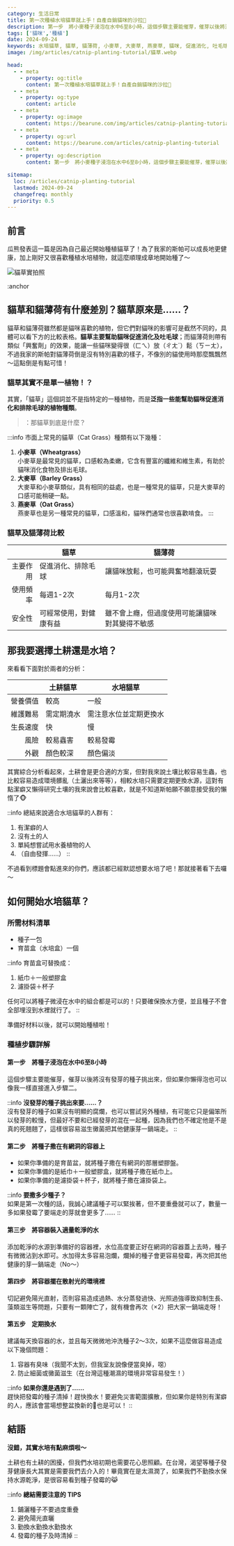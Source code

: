 ```yaml
---
category: 生活日常
title: 第一次種植水培貓草就上手！自產自銷貓咪的沙拉🌱
description: 第一步　將小麥種子浸泡在水中6至8小時，這個步驟主要能催芽，催芽以後將沒有發芽的種子挑出來。第二步 將小麥種子撒在有網洞的容器上，如果你準備的是育苗盆，就將小麥種子撒在有網洞的那層塑膠盤。如果你準備的是紙巾＋一般塑膠盒，就將小麥種子撒在紙巾上。如果你準備的是濾掛袋＋杯子，就將小麥種子撒在濾掛袋上。
tags: ['貓咪','種植']
date: 2024-09-24
keywords: 水培貓草, 貓草, 貓薄荷, 小麥草, 大麥草, 燕麥草, 貓咪, 促進消化, 吐毛球, 種子, 育苗盒, 水培, 土耕, 催芽, 發霉, 換水, 散射光, 水位, 潔癖, 黴菌, 台灣潮濕環境, 植物種植, 容器, 貓咪健康, 自產自銷, 貓咪沙拉, 種植步驟, 保持水源乾淨, 種子清理, 水培植物
image: /img/articles/catnip-planting-tutorial/貓草.webp

head:
  - - meta
    - property: og:title
      content: 第一次種植水培貓草就上手！自產自銷貓咪的沙拉🌱
  - - meta
    - property: og:type
      content: article
  - - meta
    - property: og:image
      content: https://bearune.com/img/articles/catnip-planting-tutorial/貓草.webp
  - - meta
    - property: og:url
      content: https://bearune.com/articles/catnip-planting-tutorial
  - - meta
    - property: og:description
      content: 第一步　將小麥種子浸泡在水中6至8小時，這個步驟主要能催芽，催芽以後將沒有發芽的種子挑出來。第二步 將小麥種子撒在有網洞的容器上，如果你準備的是育苗盆，就將小麥種子撒在有網洞的那層塑膠盤。如果你準備的是紙巾＋一般塑膠盒，就將小麥種子撒在紙巾上。如果你準備的是濾掛袋＋杯子，就將小麥種子撒在濾掛袋上。

sitemap:
  loc: /articles/catnip-planting-tutorial
  lastmod: 2024-09-24
  changefreq: monthly
  priority: 0.5
---
```


## 前言

瓜熊發表這一篇是因為自己最近開始種植貓草了！為了我家的斯帕可以成長地更健康，加上剛好又很喜歡種植水培植物，就這麼順理成章地開始種了～

![貓草實拍照](/img/articles/catnip-planting-tutorial/貓草.webp)

:anchor

## 貓草和貓薄荷有什麼差別？貓草原來是……？

貓草和貓薄荷雖然都是貓咪喜歡的植物，但它們對貓咪的影響可是截然不同的，具體可以看下方的比較表格。**貓草主要幫助貓咪促進消化及吐毛球**；而貓薄荷則帶有類似「興奮劑」的效果，能讓一些貓咪變得很（ㄈㄟ）放（ㄔㄤˊ）鬆（ㄎㄧㄤ），不過我家的斯帕對貓薄荷倒是沒有特別喜歡的樣子，不像別的貓使用時那麼飄飄然～這點倒是有點可惜！

### 貓草其實不是單一植物！？

其實，「貓草」這個詞並不是指特定的一種植物，而是**泛指一些能幫助貓咪促進消化和排除毛球的植物種類**。

> ：那貓草到底是什麼？

:::info
市面上常見的貓草（Cat Grass）種類有以下幾種：
1. **小麥草（Wheatgrass）**  
    小麥草是最常見的貓草，口感較為柔嫩，它含有豐富的纖維和維生素，有助於貓咪消化食物及排出毛球。
2. **大麥草（Barley Grass）**  
    大麥草和小麥草類似，具有相同的益處，也是一種常見的貓草，只是大麥草的口感可能稍硬一點。
3. **燕麥草（Oat Grass）**  
    燕麥草也是另一種常見的貓草，口感溫和，貓咪們通常也很喜歡啃食。
:::

### 貓草及貓薄荷比較

|          | 貓草                   | 貓薄荷                                         |
| -------: | ---------------------- | ---------------------------------------------- |
| 主要作用 | 促進消化、排除毛球     | 讓貓咪放鬆，也可能興奮地翻滾玩耍               |
| 使用頻率 | 每週1-2次              | 每月1-2次                                      |
|   安全性 | 可經常使用，對健康有益 | 雖不會上癮，但過度使用可能讓貓咪對其變得不敏感 |

## 那我要選擇土耕還是水培？

來看看下面對於兩者的分析：

|          | 土耕貓草   | 水培貓草               |
| -------: | ---------- | ---------------------- |
| 營養價值 | 較高       | 一般                   |
| 維護難易 | 需定期澆水 | 需注意水位並定期更換水 |
| 生長速度 | 快         | 慢                     |
|     風險 | 較易蟲害   | 較易發霉               |
|     外觀 | 顏色較深   | 顏色偏淡               |

其實綜合分析看起來，土耕會是更合適的方案，但對我來說土壤比較容易生蟲，也比較容易造成環境髒亂（土灑出來等等），相較水培只需要定期更換水源，這對有點潔癖又懶得研究土壤的我來說會比較喜歡，就是不知道斯帕願不願意接受我的懶惰了🐵

::info
總結來說適合水培貓草的人群有：
1. 有潔癖的人
2. 沒有土的人
3. 單純想嘗試用水養植物的人
4. （自由發揮……）
::

不過看到標題會點進來的你們，應該都已經默認想要水培了吧！那就接著看下去囉～

## 如何開始水培貓草？

### 所需材料清單

- 種子一包
- 育苗盒（水培盒）一個

<!-- <ClientOnly>
  <ProductList title="為你的主子挑選…" :product="[
    { title: '有機無農藥 貓草種子', money: '35', imageUrl: 'https://down-tw.img.susercontent.com/file/tw-11134207-7r98t-lpm86pixara988@resize_w900_nl.webp', url: 'https://s.shopee.tw/8KWyVzylLs' },
    { title: '自種貓草水培貓草盆栽', money: '29', imageUrl: 'https://down-tw.img.susercontent.com/file/tw-11134207-7r98t-lxawfsubn02u05@resize_w450_nl.webp', url: 'https://s.shopee.tw/8zmg4SneLq' },
    // { title: '撞色貓草盆栽 貓草', money: '79', imageUrl: 'https://down-tw.img.susercontent.com/file/tw-11134207-7r98p-ls7cpv8n0bf69b@resize_w450_nl.webp', url: 'https://s.shopee.tw/AUbTrHgSeF' }
  ]"/>
</ClientOnly> -->

::info
育苗盒可替換成：
1. 紙巾＋一般塑膠盒
2. 濾掛袋＋杯子

任何可以將種子微浸在水中的組合都是可以的！只要確保換水方便，並且種子不會全部埋沒到水裡就行了。
::

準備好材料以後，就可以開始種植啦！

### 種植步驟詳解

#### 第一步　將種子浸泡在水中6至8小時

這個步驟主要能催芽，催芽以後將沒有發芽的種子挑出來，但如果你懶得泡也可以像我一樣直接進入步驟二。

::info
**沒發芽的種子挑出來要……？**  
沒有發芽的種子如果沒有明顯的腐爛，也可以嘗試另外種植，有可能它只是偏笨所以發芽的較慢，但最好不要和已經發芽的混在一起種，因為我們也不確定他是不是真的死翹翹了，這樣很容易滋生黴菌把其他健康芽一鍋端走。
::

#### 第二步　將種子撒在有網洞的容器上

- 如果你準備的是育苗盆，就將種子撒在有網洞的那層塑膠盤。
- 如果你準備的是紙巾＋一般塑膠盒，就將種子撒在紙巾上。
- 如果你準備的是濾掛袋＋杯子，就將種子撒在濾掛袋上。

::info
**要撒多少種子？**  
如果是第一次種的話，我誠心建議種子可以緊挨著，但不要重疊就可以了，數量一多如果發霉了要端走的芽就會更多了……
::

#### 第三步　將容器裝入適量乾淨的水

添加乾淨的水源到準備好的容器裡，水位高度要正好在網洞的容器蓋上去時，種子有微微沾到水即可。水加得太多容易泡爛，爛掉的種子會更容易發霉，再次把其他健康的芽一鍋端走（No～）

#### 第四步　將容器擺在散射光的環境裡

切記避免陽光直射，否則容易造成過熱、水分蒸發過快、光照過強導致抑制生長、藻類滋生等問題，只要有一顆陣亡了，就有機會再次（×2）把大家一鍋端走呀！

#### 第五步　定期換水

建議每天換容器的水，並且每天微微地沖洗種子2～3次，如果不這麼做容易造成以下幾個問題：

1. 容器有臭味（我聞不太到，但我室友說像便當臭掉，噁）
2. 防止細菌或黴菌滋生（在台灣這種潮濕的環境非常容易發生！）

::info
**如果你還是遇到了……**  
趕快把發霉的種子清掉！趕快換水！要避免災害範圍擴散，但如果你是特別有潔癖的人，應該會當場想整盆換新的🤣也是可以！
::

## 結語

**沒錯，其實水培有點麻煩啦～**

土耕也有土耕的困擾，但我們水培初期也需要花心思照顧。在台灣，渴望等種子發芽健康長大其實是需要我們去介入的！畢竟實在是太濕潤了，如果我們不勤換水保持水源乾淨，是很容易看到種子發霉的😹

::info
**總結需要注意的 TIPS**
1. 鋪灑種子不要過度重疊
2. 避免陽光直曬
3. 勤換水勤換水勤換水
4. 發霉的種子及時清掉
::